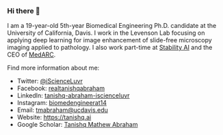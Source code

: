 ### Hi there 👋

I am a 19-year-old 5th-year Biomedical Engineering Ph.D. candidate at the University of California, Davis. I work in the Levenson Lab focusing on applying deep learning for image enhancement of slide-free microscopy imaging applied to pathology. I also work part-time at [Stability AI](https://stability.ai) and the CEO of [MedARC](https://medarc.ai).

Find more information about me:
- Twitter: [@iScienceLuvr](https://twitter.com/iScienceLuvr)
- Facebook: [realtanishqabraham](https://facebook.com/realtanishqabraham)
- LinkedIn: [tanishq-abraham-iscienceluvr](https://www.linkedin.com/in/tanishq-abraham-iscienceluvr/)
- Instagram: [biomedengineerat14](https://instagram.com/biomedengineerat14)
- Email: tmabraham@ucdavis.edu
- Website: https://tanishq.ai
- Google Scholar: [Tanishq Mathew Abraham](https://scholar.google.com/citations?user=hIyhkfQAAAAJ&hl=en)

<!--
**tmabraham/tmabraham** is a ✨ _special_ ✨ repository because its `README.md` (this file) appears on your GitHub profile.

Here are some ideas to get you started:

- 🔭 I’m currently working on ...
- 🌱 I’m currently learning ...
- 👯 I’m looking to collaborate on ...
- 🤔 I’m looking for help with ...
- 💬 Ask me about ...
- 📫 How to reach me: ...
- 😄 Pronouns: ...
- ⚡ Fun fact: ...
-->
